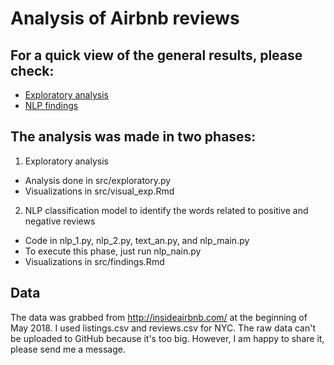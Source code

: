 # Analysis of Airbnb reviews

## For a quick view of the general results, please check:

* [Exploratory analysis](https://github.com/rodrigovaldes/airbnb-/blob/master/src/visual_exp.md)
* [NLP findings](https://github.com/rodrigovaldes/airbnb-/blob/master/src/findings.md)

## The analysis was made in two phases:

1. Exploratory analysis
  + Analysis done in src/exploratory.py
  + Visualizations in src/visual_exp.Rmd

2. NLP classification model to identify the words related to positive and negative reviews
  + Code in nlp_1.py, nlp_2.py, text_an.py, and nlp_main.py
  + To execute this phase, just run nlp_nain.py
  + Visualizations in src/findings.Rmd

## Data
The data was grabbed from http://insideairbnb.com/ at the beginning of May 2018. I used listings.csv and reviews.csv for NYC.
The raw data can't be uploaded to GitHub because it's too big. However, I am happy to share it, please send me a message.
